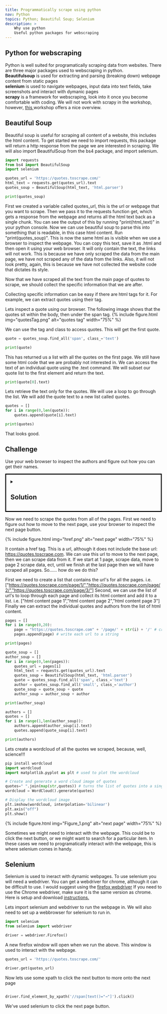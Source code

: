 ```yaml
---
title: Programmatically scrape using python 
nav: Python
topics: Python; Beautiful Soup; Selenium
description: >
    Why use python
    Useful python packages for webscraping 
---
```


## Python for webscraping
Python is well suited for programatically scraping data from websites. There are three major packages used to webscraping in python.<br>
**Beautifulsoup** is used for extracting and parsing (breaking down) webpage content from static pages <br> 
**selenium** is used to navigate webpages, input data into text fields, take screenshots and interact with dymanic pages <br>
**scrapy** is a framework for webscraping, look into it once you become comfortable with coding. We will not work with scrapy in the workshop, however, <a href='https://librarycarpentry.org/lc-webscraping/04-scrapy/index.html' target='_blank'>this </a> workshop offers a nice overview.

## Beautiful Soup

Beautiful soup is useful for scraping all content of a website, this includes the html content.
To get started we need to import requests, this package will return a http response from the page we are interested in scraping.
We will also import BeautifulSoup from the bs4 package, and import selenium.

```python
import requests
from bs4 import BeautifulSoup
import selenium

quotes_url = 'https://quotes.toscrape.com/' 
html_text = requests.get(quotes_url).text 
quotes_soup = BeautifulSoup(html_text, 'html.parser')

print(quotes_soup)
```

First we created a variable called quotes_url, this is the url or webpage that you want to scrape. 
Then we pass it to the requests function get, which gets a response from the webpage and returns all the html text back as a single chunk. You can see the output of this by running "print(html_text)" in your python console.
Now we can use beautiful soup to parse this into something that is readable, in this case html content. Run "print(quotes_soup)". This is now the same html as is visible when we use a browser to inspect the webpage. You can copy this text, save it as .html and then open it using your web browser. It will only contain the text, the links will not work. This is because we have only scraped the data from the main page, we have not scraped any of the data from the links. Also, it will not look pretty, again, this is because we have not collected the website code that dictates its style.

Now that we have scraped all the text from the main page of quotes to scrape, we should collect the specific information that we are after.

Collecting specific information can be easy if there are html tags for it. For example, we can extract quotes using their tag.

Lets inspect a quote using our browser. The following image shows that the quotes sit within the body, then under the span tag.
{% include figure.html img="quotesTag.png" alt="quotes tag"  width="75%" %}

We can use the tag and class to access quotes. This will get the first quote.


```python
quote = quotes_soup.find_all('span', class_='text')

print(quote)
```
This has returned us a list with all the quotes on the first page. We still have some html code that we are probably not interested in. 
We can access the text of an individual quote using the .text command. We will subset our quote list to the first element and return the text.

```python
print(quote[0].text)
```
Lets retrieve the text only for the quotes. We will use a loop to go through the list. We will add the quote text to a new list called quotes.


```python
quotes = []
for i in range(0,len(quote)):
    quotes.append(quote[i].text)

print(quotes)
```
  
That looks good.

## Challenge
Use your web browser to inspect the authors and figure out how you can get their names.

<details style="border:3px; border-style:solid; border-color:#000000; padding: 1em;"><summary><h2>Solution</h2></summary>
<p>

Lets you our web browser to inspect author.

{% include figure.html img="authorTag.png" alt="authors tag"  width="75%" %}

```python
author = quotes_soup.find_all('small', class_='author')

authors = []
for i in range(0,len(author)):
    authors.append(author[i].text)

```

</p>
</details>

Now we need to scrape the quotes from all of the pages.
First we need to figure out how to move to the next page, use your browser to inspect the next page button.

{% include figure.html img="href.png" alt="next page"  width="75%" %}

It contain a href tag. This is a url, although it does not include the base url: https://quotes.toscrape.com. We can use this url to move to the next page, then we can scrape data from it. If we start at 1 page, scrape data, move to page 2 scrape data, ect, until we finish at the last page then we will have scraped all pages.
So...... how do we do this?

First we need to create a list that contains the url's for all the pages. i.e. ["https://quotes.toscrape.com/page/1/","https://quotes.toscrape.com/page/2/","https://quotes.toscrape.com/page/3/"]
Second, we can use the list of url's to loop through each page and collect its html content and add it to a list. i.e. ["html content page 1","html content page 2","html content page 3"]
Finally we can extract the individual quotes and authors from the list of html content.
```python
pages = [] 
for i in range(0,20):
    page = "https://quotes.toscrape.com" + '/page/' + str(i) + '/' # create a string of the url, with each loop the page number increases by one 
    pages.append(page) # write each url to a string

print(pages)

quote_soup = []
author_soup = []
for i in range(0,len(pages)):
    quotes_url = pages[i] 
    html_text = requests.get(quotes_url).text 
    quotes_soup = BeautifulSoup(html_text, 'html.parser')
    quote = quotes_soup.find_all('span', class_='text')
    author = quotes_soup.find_all('small', class_='author')
    quote_soup = quote_soup + quote
    author_soup = author_soup + author   

print(author_soup) 

authors = []
quotes = []
for i in range(1,len(author_soup)):    
    authors.append(author_soup[i].text)
    quotes.append(quote_soup[i].text)

print(authors)
```

Lets create a wordcloud of all the quotes we scraped, because, well, science!!!

```python
pip install wordcloud
import wordcloud
import matplotlib.pyplot as plt # used to plot the wordcloud

# Create and generate a word cloud image of quotes
quotes=" ".join(map(str,quotes)) # turns the list of quotes into a single string of all quotes i.e. ['a', 'b', 'c'] -> 'a b c'
wordcloud = WordCloud().generate(quotes)

# Display the wordcloud image
plt.imshow(wordcloud, interpolation='bilinear')
plt.axis("off")
plt.show()

```

{% include figure.html img="Figure_1.png" alt="next page"  width="75%" %}

Sometimes we might need to interact with the webpage. This could be to click the next button, or we might want to search for a particular item. In these cases we need to programatically interact with the webpage, this is where selenium comes in handy.  

## Selenium
Selenium is used to ineract with dynamic webpages.
To use selenium you will need a webdriver. You can get a webdriver for chrome, although it can be difficult to use. I would suggest using the <a href='https://github.com/mozilla/geckodriver/releases' target='_blank'>firefox webdriver</a>
If you need to use the Chrome webdriver, make sure it is the same version as chrome. Here is setup and download <a href='https://chromedriver.chromium.org/' target='_blank'>instructions.</a>


Lets import selenium and webdriver to run the webpage in. We will also need to set up a webbrowser for selenium to run in.

```python
import selenium
from selenium import webdriver

driver = webdriver.Firefox()
```

A new firefox window will open when we run the above. This window is used to interact with the webpage.

```python
quotes_url = 'https://quotes.toscrape.com/'

driver.get(quotes_url)
```

Now lets use some xpath to click the next button to more onto the next page

```python

driver.find_element_by_xpath('//span[text()="→"]').click()
```
We've used selenium to click the next page button. 
 